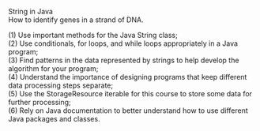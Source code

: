 String in Java</br>
How to identify genes in a strand of DNA.</br>

(1) Use important methods for the Java String class;</br> 
(2) Use conditionals, for loops, and while loops appropriately in a Java program; </br>
(3) Find patterns in the data represented by strings to help develop the algorithm for your program; </br>
(4) Understand the importance of designing programs that keep different data processing steps separate; </br>
(5) Use the StorageResource iterable for this course to store some data for further processing; </br>
(6) Rely on Java documentation to better understand how to use different Java packages and classes.

